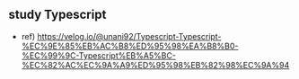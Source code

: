 ## study Typescript

* ref) https://velog.io/@unani92/Typescript-Typescript-%EC%9E%85%EB%AC%B8%ED%95%98%EA%B8%B0-%EC%99%9C-Typescript%EB%A5%BC-%EC%82%AC%EC%9A%A9%ED%95%98%EB%82%98%EC%9A%94